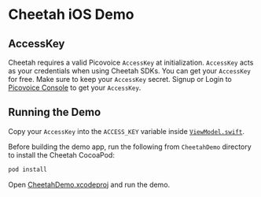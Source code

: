 # Cheetah iOS Demo

## AccessKey

Cheetah requires a valid Picovoice `AccessKey` at initialization. `AccessKey` acts as your credentials when using Cheetah SDKs.
You can get your `AccessKey` for free. Make sure to keep your `AccessKey` secret.
Signup or Login to [Picovoice Console](https://console.picovoice.ai/) to get your `AccessKey`.

## Running the Demo

Copy your `AccessKey` into the `ACCESS_KEY` variable inside [`ViewModel.swift`](./CheetahDemo/CheetahDemo/ViewModel.swift).

Before building the demo app, run the following from `CheetahDemo` directory to install the Cheetah CocoaPod:

```ruby
pod install
```
Open [CheetahDemo.xcodeproj](./CheetahDemo/CheetahDemo.xcodeproj) and run the demo.
